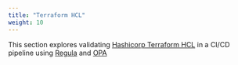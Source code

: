 ```yaml
---
title: "Terraform HCL"
weight: 10
---
```


This section explores validating [Hashicorp Terraform HCL](https://www.terraform.io/docs/language/index.html) in a CI/CD pipeline using [Regula](https://regula.dev/) and [OPA](https://www.openpolicyagent.org/)